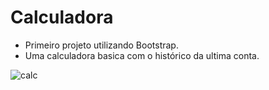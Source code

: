 # Calculadora

* Primeiro projeto utilizando Bootstrap.
* Uma calculadora basica com o histórico da ultima conta.

![calc](https://user-images.githubusercontent.com/62356988/80626994-a3844880-8a25-11ea-8c2d-a24537c2da60.png)
